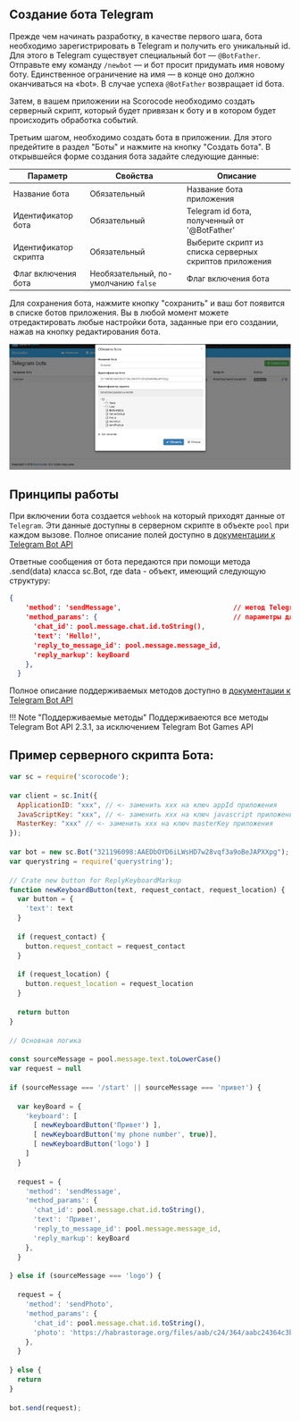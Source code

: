 ## Создание бота Telegram

Прежде чем начинать разработку, в качестве первого шага, бота необходимо зарегистрировать в Telegram и получить его уникальный id. Для этого в Telegram существует специальный бот — `@BotFather`. Отправьте ему команду `/newbot` — и бот просит придумать имя новому боту. Единственное ограничение на имя — в конце оно должно оканчиваться на «bot». В случае успеха `@BotFather` возвращает id бота.

Затем, в вашем приложении на Scorocode необходимо создать серверный скрипт, который будет привязан к боту и в котором будет происходить обработка событий.

Третьим шагом, необходимо создать бота в приложении. Для этого предейтите в раздел "Боты" и нажмите на кнопку "Создать бота". В открывшейся форме создания бота задайте слeдующие данные:

| Параметр      | Свойства | Описание |
| ------------- | -------- | -------- |
| Название бота | Обязательный | Название бота приложения |
| Идентификатор бота | Обязательный | Telegram id бота, полученный от '@BotFather' |
| Идентификатор скрипта | Обязательный | Выберите скрипт из списка серверных скриптов приложения |
| Флаг включения бота | Необязательный, по-умолчанию `false` | Флаг включения бота |

Для сохранения бота, нажмите кнопку "сохранить" и ваш бот появится в списке ботов приложения. Вы в любой момент можете отредактировать любые настройки бота, заданные при его создании, нажав на кнопку редактирования бота.  

![Редактирование бота](../img/botedit.png)

## Принципы работы

При включении бота создается `webhook` на который приходят данные от `Telegram`. Эти данные доступны в серверном скрипте в объекте `pool` при каждом вызове. Полное описание полей доступно в [документации к Telegram Bot API](https://core.telegram.org/bots/api#getting-updates)

Ответные сообщения от бота передаются при помощи метода .send(data) класса sc.Bot, где data - объект, имеющий следующую структуру:

```JSON
{
    'method': 'sendMessage',                            // метод Telegram Bot API
    'method_params': {                                  // параметры для передачи в метод
      'chat_id': pool.message.chat.id.toString(),
      'text': 'Hello!',
      'reply_to_message_id': pool.message.message_id,
      'reply_markup': keyBoard
    },
  }
```

Полное описание поддерживаемых методов доступно в [документации к Telegram Bot API](https://core.telegram.org/bots/api#available-methods)

!!! Note "Поддерживаемые методы"
	Поддерживаеются все методы Telegram Bot API 2.3.1, за исключением Telegram Bot Games API

## Пример серверного скрипта Бота:

```js
var sc = require('scorocode');

var client = sc.Init({
  ApplicationID: "xxx", // <- заменить xxx на ключ appId приложения
  JavaScriptKey: "xxx", // <- заменить xxx на ключ javascript приложения
  MasterKey: "xxx" // <- заменить xxx на ключ masterKey приложения
});

var bot = new sc.Bot("321196098:AAEDbOYD6iLWsHD7w28vqf3a9oBeJAPXXpg");
var querystring = require('querystring');

// Crate new button for ReplyKeyboardMarkup
function newKeyboardButton(text, request_contact, request_location) {
  var button = {
    'text': text
  }

  if (request_contact) {
    button.request_contact = request_contact
  }

  if (request_location) {
    button.request_location = request_location
  }

  return button
}

// Основная логика

const sourceMessage = pool.message.text.toLowerCase()
var request = null

if (sourceMessage === '/start' || sourceMessage === 'привет') {

  var keyBoard = {
    'keyboard': [
      [ newKeyboardButton('Привет') ],
      [ newKeyboardButton('my phone number', true)],
      [ newKeyboardButton('logo') ]
    ]
  }

  request = {
    'method': 'sendMessage',
    'method_params': {
      'chat_id': pool.message.chat.id.toString(),
      'text': 'Привет',
      'reply_to_message_id': pool.message.message_id,
      'reply_markup': keyBoard
    },
  }

} else if (sourceMessage === 'logo') {

  request = {
    'method': 'sendPhoto',
    'method_params': {
      'chat_id': pool.message.chat.id.toString(),
      'photo': 'https://habrastorage.org/files/aab/c24/364/aabc24364c3b4e109c20ae71da646d91.jpg',
    },
  }

} else {
  return
}

bot.send(request);
```